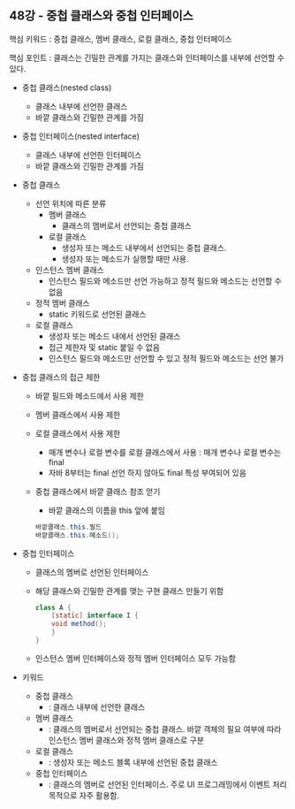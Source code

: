 ## 48강 - 중첩 클래스와 중첩 인터페이스

핵심 키워드 : 중첩 클래스, 멤버 클래스, 로컬 클래스, 중첩 인터페이스

핵심 포인트 : 클래스는 긴밀한 관계를 가지는 클래스와 인터페이스를 내부에 선언할 수 있다.

- 중첩 클래스(nested class)
    - 클래스 내부에 선언한 클래스
    - 바깥 클래스와 긴밀한 관계를 가짐
- 중첩 인터페이스(nested interface)
    - 클래스 내부에 선언한 인터페이스
    - 바깥 클래스와 긴밀한 관계를 가짐
- 중첩 클래스
    - 선언 위치에 따른 분류
        - 멤버 클래스
            - 클래스의 멤버로서 선언되는 중첩 클래스
        - 로컬 클래스
            - 생성자 또는 메소드 내부에서 선언되는 중첩 클래스.
            - 생성자 또는 메소드가 실행할 때만 사용.
    - 인스턴스 멤버 클래스
        - 인스턴스 필드와 메소드만 선언 가능하고 정적 필드와 메소드는 선언할 수 없음
    - 정적 멤버 클래스
        - static 키워드로 선언된 클래스
    - 로컬 클래스
        - 생성자 또는 메소드 내에서 선언된 클래스
        - 접근 제한자 및 static 붙일 수 없음
        - 인스턴스 필드와 메소드만 선언할 수 있고 정적 필드와 메소드는 선언 불가

- 중첩 클래스의 접근 제한
    - 바깥 필드와 메소드에서 사용 제한
    - 멤버 클래스에서 사용 제한
    - 로컬 클래스에서 사용 제한
        - 매개 변수나 로컬 변수를 로컬 클래스에서 사용 : 매개 변수나 로컬 변수는 final
        - 자바 8부터는 final 선언 하지 않아도 final 특성 부여되어 있음
    - 중첩 클래스에서 바깥 클래스 참조 얻기
        - 바깥 클래스의 이름을 this 앞에 붙임
        
        ```java
        바깥클래스.this.필드
        바깥클래스.this.메소드();
        ```
        

- 중첩 인터페이스
    - 클래스의 멤버로 선언된 인터페이스
    - 해당 클래스와 긴밀한 관계를 맺는 구현 클래스 만들기 위함
        
        ```java
        class A {
        	[static] interface I {
        	void method();
        	}
        }
        ```
        
    - 인스턴스 멤버 인터페이스와 정적 멤버 인터페이스 모두 가능함
    
- 키워드
    - 중첩 클래스
        - : 클래스 내부에 선언한 클래스
    - 멤버 클래스
        - : 클래스의 멤버로서 선언되는 중첩 클래스. 바깥 객체의 필요 여부에 따라 인스턴스 멤버 클래스와 정적 멤버 클래스로 구분
    - 로컬 클래스
        - : 생성자 또는 메소드 블록 내부에 선언된 중첩 클래스
    - 중첩 인터페이스
        - : 클래스의 멤버로 선언된 인터페이스. 주로 UI 프로그래밍에서 이벤트 처리 목적으로 자주 활용함.